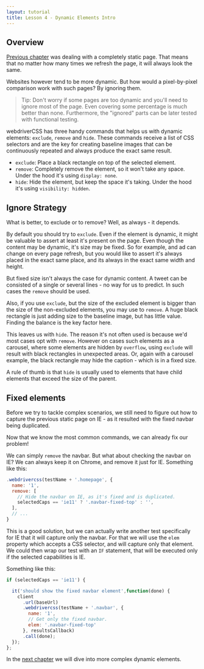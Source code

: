 ```yaml
---
layout: tutorial
title: Lesson 4 - Dynamic Elements Intro
---
```


## Overview

[Previous chapter](/tutorials/lesson3-static-page/) was dealing with a completely static page. That means that no matter how many times we refresh the page, it will always look the same.

Websites however tend to be more dynamic. But how would a pixel-by-pixel comparison work with such pages? By ignoring them.

> Tip: Don't worry if some pages are too dynamic and you'll need to ignore most of the page. Even covering some percentage is much better than none. Furthermore, the "ignored" parts can be later tested with functional testing.

webdriverCSS has three handy commands that helps us with dynamic elements: `exclude`, `remove` and `hide`. These commands receive a list of CSS selectors and are the key for creating baseline images that can be continuously repeated and always produce the exact same result.

* `exclude`: Place a black rectangle on top of the selected element.
* `remove`: Completely remove the element, so it won't take any space. Under the hood it's using `display: none`.
* `hide`: Hide the element, but keep the space it's taking. Under the hood it's using `visibility: hidden`.

## Ignore Strategy

What is better, to exclude or to remove? Well, as always - it depends.

By default you should try to `exclude`. Even if the element is dynamic, it might be valuable to assert at least it's present on the page. Even though the content may be dynamic, it's size may be fixed. So for example, and ad can change on every page refresh, but you would like to assert it's always placed in the exact same place, and its always in the exact same width and height.

But fixed size isn't always the case for dynamic content. A tweet can be consisted of a single or several lines - no way for us to predict. In such cases the `remove` should be used.

Also, if you use `exclude`, but the size of the excluded element is bigger than the size of the non-excluded elements, you may use to `remove`. A huge black rectangle is just adding size to the baseline image, but has little value. Finding the balance is the key factor here.

This leaves us with `hide`. The reason it's not often used is because we'd most cases opt with `remove`. However on cases such elements as a carousel, where some elements are hidden by `overflow`, using `exclude` will result with black rectangles in unexpected areas. Or, again with a carousel example, the black rectangle may hide the caption - which is in a fixed size.

A rule of thumb is that `hide` is usually used to elements that have child elements that exceed the size of the parent.

## Fixed elements

Before we try to tackle complex scenarios, we still need to figure out how to capture the previous static page on IE - as it resulted with the fixed navbar being duplicated.

Now that we know the most common commands, we can already fix our problem!

We can simply `remove` the navbar. But what about checking the navbar on IE?
We can always keep it on Chrome, and remove it just for IE. Something like this:

```js
.webdrivercss(testName + '.homepage', {
  name: '1',
  remove: [
    // Hide the navbar on IE, as it's fixed and is duplicated.
    selectedCaps == 'ie11' ? '.navbar-fixed-top' : '',
  ],
  // ...
}
```

This is a good solution, but we can actually write another test specifically for IE that it will capture only the navbar. For that we will use the `elem` property which accepts a CSS selector, and will capture only that element. We could then wrap our test with an `IF` statement, that will be executed only if the selected capabilities is IE.

Something like this:

```js
if (selectedCaps == 'ie11') {

  it('should show the fixed navbar element',function(done) {
    client
      .url(baseUrl)
      .webdrivercss(testName + '.navbar', {
        name: '1',
        // Get only the fixed navbar.
        elem: '.navbar-fixed-top'
      }, resultsCallback)
      .call(done);
  });
};
```

In the [next chapter](/tutorials/lesson5-dynamic-complex/) we will dive into more complex dynamic elements.
